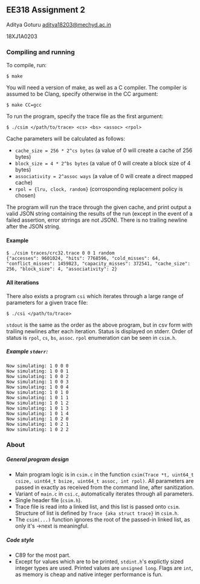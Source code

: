 ## EE318 Assignment 2

Aditya Goturu <aditya18203@mechyd.ac.in>

18XJ1A0203

### Compiling and running

To compile, run:

```
$ make
```

You will need a version of make, as well as a C compiler. The compiler is assumed to be Clang, specify otherwise in the CC argument:

```
$ make CC=gcc
```

To run the program, specify the trace file as the first argument:

```
$ ./csim </path/to/trace> <cs> <bs> <assoc> <rpol>
```

Cache parameters will be calculated as follows:

* `cache_size = 256 * 2^cs bytes` (a value of 0 will create a cache of 256 bytes) 
* `block_size = 4 * 2^bs bytes` (a value of 0 will create a block size of 4 bytes)
* `associativity = 2^assoc ways` (a value of 0 will create a direct mapped cache) 
* `rpol = {lru, clock, random}` (corrosponding replacement policy is chosen)

The program will run the trace through the given cache, and print output a valid JSON string containing the results of the run (except in the event of a failed assertion, error strrings are not JSON). There is no trailing newline after the JSON string.

#### Example

```
$ ./csim traces/crc32.trace 0 0 1 random                 
{"accesses": 9601024, "hits": 7768596, "cold_misses": 64, "conflict_misses": 1459823, "capacity_misses": 372541, "cache_size": 256, "block_size": 4, "associativity": 2}
```

#### All iterations

There also exists a program `csi` which iterates through a large range of parameters for a given trace file:

```
$ ./csi </path/to/trace>
```
`stdout` is the same as the order as the above program, but in csv form with trailing newlines after each iteration. Status is displayed on stderr. Order of status is `rpol`, `cs`, `bs`, `assoc`. `rpol` enumeration can be seen in `csim.h`.

##### Example `stderr`:
```
Now simulating: 1 0 0 0
Now simulating: 1 0 0 1
Now simulating: 1 0 0 2
Now simulating: 1 0 0 3
Now simulating: 1 0 0 4
Now simulating: 1 0 1 0
Now simulating: 1 0 1 1
Now simulating: 1 0 1 2
Now simulating: 1 0 1 3
Now simulating: 1 0 1 4
Now simulating: 1 0 2 0
Now simulating: 1 0 2 1
Now simulating: 1 0 2 2
```

### About

##### General program design
* Main program logic is in `csim.c` in the function `csim(Trace *t, uint64_t csize, uint64_t bsize, uint64_t assoc, int rpol)`. All parameters are passed in exactly as received from the command line, after sanitization.
* Variant of `main.c` in `csi.c`, automatically iterates through all parameters.
* Single header file (`csim.h`).
* Trace file is read into a linked list, and this list is passed onto `csim`. Structure of list is defined by `Trace {aka struct trace}` in `csim.h`.
* The `csim(...)` function ignores the root of the passed-in linked list, as only it's ->next is meaningful.

##### Code style
* C89 for the most part.
* Except for values which are to be printed, `stdint.h`'s explictly sized integer types are used. Printed values are `unsigned long`. Flags are `int`, as memory is cheap and native integer performance is fun. 